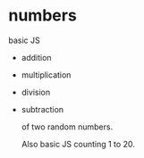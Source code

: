 # numbers
basic JS 

* addition
* multiplication
* division
* subtraction

  of two random numbers.
  
  Also basic JS counting 1 to 20.
